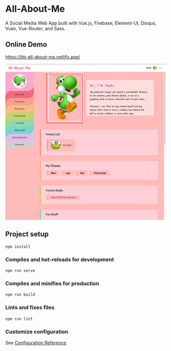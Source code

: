 # All-About-Me

A Social Media Web App built with Vue.js, Firebase, Element-UI, Disqus, Vuex, Vue-Router, and Sass.

## Online Demo

https://bb-all-about-me.netlify.app/

![screenshot](screenshot.png)

## Project setup

```
npm install
```

### Compiles and hot-reloads for development

```
npm run serve
```

### Compiles and minifies for production

```
npm run build
```

### Lints and fixes files

```
npm run lint
```

### Customize configuration

See [Configuration Reference](https://cli.vuejs.org/config/).
